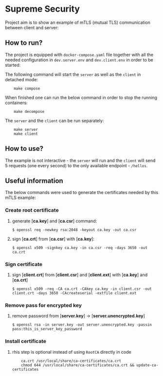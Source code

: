 # Supreme Security

Project aim is to show an example of mTLS (mutual TLS) communication between client and server:

## How to run?

The project is equipped with `docker-compose.yaml` file together with all the needed configuration in `dev.server.env` and `dev.client.env` in order to be started:

The following command will start the `server` as well as the `client` in detached mode:

```
    make compose
```

When finished one can run the below command in order to stop the running containers: 
```
    make decompose
```

The `server` and the `client` can be run separately:

```
    make server
    make client
```

## How to use? 

The example is not interactive - the `server` will run and the `client` will send 5 requests (one every second) to the only available endpoint - `/hellos`.

## Useful information

The below commands were used to generate the certificates needed by this mTLS example:

### Create root certificate

1. generate [**ca.key**] and [**ca.csr**] command: 

    ```$ openssl req -newkey rsa:2048 -keyout ca.key -out ca.csr```

2. sign [**ca.crt**] from [**ca.csr**] with [**ca.key**]:

    ```$ openssl x509 -signkey ca.key -in ca.csr -req -days 3650 -out ca.crt```

### Sign certificate

1. sign [**client.crt**] from [**client.csr**] and [**client.ext**] with [**ca.key**] and [**ca.crt**] 

    ```$ openssl x509 -req -CA ca.crt -CAkey ca.key -in client.csr -out client.crt -days 3650 -CAcreateserial -extfile client.ext```

### Remove pass for encrypted key

1. remove password from [**server.key**] -> [**server.unencrypted.key**]

    ```$ openssl rsa -in server.key -out server.unencrypted.key -passin pass:this_is_server_key_password```

### Install certificate

1. rhis step is optional instead of using `RootCA` directly in code

    ```
        ca.crt /usr/local/share/ca-certificates/ca.crt
        chmod 644 /usr/local/share/ca-certificates/ca.crt && update-ca-certificates
    ```
